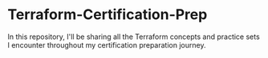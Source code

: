 # Terraform-Certification-Prep
In this repository, I'll be sharing all the Terraform concepts and practice sets I encounter throughout my certification preparation journey.
